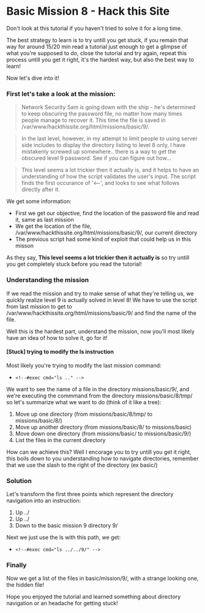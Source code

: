 # Basic Mission 8 - Hack this Site

Don't look at this tutorial if you haven't tried to solve it for a long time.

The best strategy to learn is to try untill you get stuck, if you remain that way for around 15/20 min read a tutorial just enough to get a glimpse of what you're supposed to do, close the tutorial and try again, repeat this process untill you get it right, it's the hardest way, but also the best way to learn!

Now let's dive into it!

### First let's take a look at the mission:

> Network Security Sam is going down with the ship - he's determined to keep obscuring the password file, no matter how many times people manage to recover it. This time the file is saved in /var/www/hackthissite.org/html/missions/basic/9/.

> In the last level, however, in my attempt to limit people to using server side includes to display the directory listing to level 8 only, I have mistakenly screwed up somewhere.. there is a way to get the obscured level 9 password. See if you can figure out how...

> This level seems a lot trickier then it actually is, and it helps to have an understanding of how the script validates the user's input. The script finds the first occurance of '<--', and looks to see what follows directly after it. 

We get some information:

* First we get our objective, find the location of the password file and read it, same as last mission
* We get the location of the file, /var/www/hackthissite.org/html/missions/basic/9/, our current directory
* The previous script had some kind of exploit that could help us in this misson

As they say, **This level seems a lot trickier then it actually is** so try untill you get completely stuck before you read the tutorial!

### Understanding the mission

If we read the mission and try to make sense of what they're telling us, we quickly realize level 9 is actually solved in level 8!
We have to use the script from last mission to get to /var/www/hackthissite.org/html/missions/basic/9/ and find the name of the file.

Well this is the hardest part, understand the mission, now you'll most likely have an idea of how to solve it, go for it!


#### [Stuck] trying to modify the ls instruction

Most likely you're trying to modify the last mission command:
 * `<!--#exec cmd="ls .." -->`
 
We want to see the name of a file in the directory missions/basic/9/, and we're executing the commmand from the directory missions/basic/8/tmp/ so let's summarize what we want to do (think of it like a tree):
  1. Move up one directory (from missions/basic/8/tmp/ to missions/basic/8/)
  2. Move up another directory (from missions/basic/8/ to missions/basic)
  3. Move down one directory (from missions/basic/ to missions/basic/9/)
  4. List the files in the current directory 
  
How can we achieve this? Well I encorage you to try untill you get it right, this boils down to you understanding how to navigate directories, remember that we use the slash to the right of the directory (ex basic/)

### Solution

Let's transform the first three points which represent the directory navigation into an instruction:
  1. Up ../
  2. Up ../
  3. Down to the basic mission 9 directory  9/
  
Next we just use the ls with this path, we get:

  * `<!--#exec cmd="ls ../../9/" -->`
  
### Finally

Now we get a list of the files in basic/mission/9/, with a strange looking one, the hidden file!

Hope you enjoyed the tutorial and learned something about directory navigation or an headache for getting stuck!










